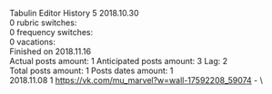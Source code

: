 Tabulin	Editor History 5 2018.10.30\
0 rubric switches:\
0 frequency switches:\
0 vacations:\
Finished on 2018.11.16\
Actual posts amount: 1	Anticipated posts amount: 3	 Lag: 2
\
Total posts amount: 1	Posts dates amount: 1\
2018.11.08 1 https://vk.com/mu_marvel?w=wall-17592208_59074 - \
